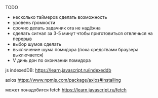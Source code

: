 TODO
  * несколько таймеров сделать возможность
  * уровень громкости
  * срочно делать задачник ora не надёжна
  * сделать сигнал за 3-5 минут чтобы приготовиться отвлечься на перерыв
  * выбор шумов сделать
  * выключение шума помидора (пока средствами браузера выключается)
  * V динь дон по окончании помидора

  js indexedDB: 
    https://learn.javascript.ru/indexeddb

  axios 
    https://www.npmjs.com/package/axios#installing

  может понадобится fetch 
    https://learn.javascript.ru/fetch
